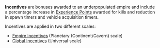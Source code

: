 **Incentives** are bonuses awarded to an underpopulated empire and include a
percentage increase in [Experience Points](Experience_Points.md) awarded for
kills and reduction in spawn timers and vehicle acquisition timers.

Incentives are applied in two different scales:

- [Empire Incentives](Empire_Incentives.md) (Planetary (Continent/Cavern)
  scale)
- [Global Incentives](Global_Incentives.md) (Universal scale)
